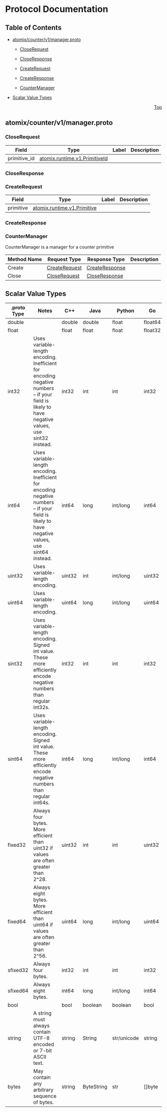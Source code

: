 # Protocol Documentation
<a name="top"></a>

## Table of Contents

- [atomix/counter/v1/manager.proto](#atomix_counter_v1_manager-proto)
    - [CloseRequest](#atomix-counter-v1-CloseRequest)
    - [CloseResponse](#atomix-counter-v1-CloseResponse)
    - [CreateRequest](#atomix-counter-v1-CreateRequest)
    - [CreateResponse](#atomix-counter-v1-CreateResponse)
  
    - [CounterManager](#atomix-counter-v1-CounterManager)
  
- [Scalar Value Types](#scalar-value-types)



<a name="atomix_counter_v1_manager-proto"></a>
<p align="right"><a href="#top">Top</a></p>

## atomix/counter/v1/manager.proto



<a name="atomix-counter-v1-CloseRequest"></a>

### CloseRequest



| Field | Type | Label | Description |
| ----- | ---- | ----- | ----------- |
| primitive_id | [atomix.runtime.v1.PrimitiveId](#atomix-runtime-v1-PrimitiveId) |  |  |






<a name="atomix-counter-v1-CloseResponse"></a>

### CloseResponse







<a name="atomix-counter-v1-CreateRequest"></a>

### CreateRequest



| Field | Type | Label | Description |
| ----- | ---- | ----- | ----------- |
| primitive | [atomix.runtime.v1.Primitive](#atomix-runtime-v1-Primitive) |  |  |






<a name="atomix-counter-v1-CreateResponse"></a>

### CreateResponse






 

 

 


<a name="atomix-counter-v1-CounterManager"></a>

### CounterManager
CounterManager is a manager for a counter primitive

| Method Name | Request Type | Response Type | Description |
| ----------- | ------------ | ------------- | ------------|
| Create | [CreateRequest](#atomix-counter-v1-CreateRequest) | [CreateResponse](#atomix-counter-v1-CreateResponse) |  |
| Close | [CloseRequest](#atomix-counter-v1-CloseRequest) | [CloseResponse](#atomix-counter-v1-CloseResponse) |  |

 



## Scalar Value Types

| .proto Type | Notes | C++ | Java | Python | Go | C# | PHP | Ruby |
| ----------- | ----- | --- | ---- | ------ | -- | -- | --- | ---- |
| <a name="double" /> double |  | double | double | float | float64 | double | float | Float |
| <a name="float" /> float |  | float | float | float | float32 | float | float | Float |
| <a name="int32" /> int32 | Uses variable-length encoding. Inefficient for encoding negative numbers – if your field is likely to have negative values, use sint32 instead. | int32 | int | int | int32 | int | integer | Bignum or Fixnum (as required) |
| <a name="int64" /> int64 | Uses variable-length encoding. Inefficient for encoding negative numbers – if your field is likely to have negative values, use sint64 instead. | int64 | long | int/long | int64 | long | integer/string | Bignum |
| <a name="uint32" /> uint32 | Uses variable-length encoding. | uint32 | int | int/long | uint32 | uint | integer | Bignum or Fixnum (as required) |
| <a name="uint64" /> uint64 | Uses variable-length encoding. | uint64 | long | int/long | uint64 | ulong | integer/string | Bignum or Fixnum (as required) |
| <a name="sint32" /> sint32 | Uses variable-length encoding. Signed int value. These more efficiently encode negative numbers than regular int32s. | int32 | int | int | int32 | int | integer | Bignum or Fixnum (as required) |
| <a name="sint64" /> sint64 | Uses variable-length encoding. Signed int value. These more efficiently encode negative numbers than regular int64s. | int64 | long | int/long | int64 | long | integer/string | Bignum |
| <a name="fixed32" /> fixed32 | Always four bytes. More efficient than uint32 if values are often greater than 2^28. | uint32 | int | int | uint32 | uint | integer | Bignum or Fixnum (as required) |
| <a name="fixed64" /> fixed64 | Always eight bytes. More efficient than uint64 if values are often greater than 2^56. | uint64 | long | int/long | uint64 | ulong | integer/string | Bignum |
| <a name="sfixed32" /> sfixed32 | Always four bytes. | int32 | int | int | int32 | int | integer | Bignum or Fixnum (as required) |
| <a name="sfixed64" /> sfixed64 | Always eight bytes. | int64 | long | int/long | int64 | long | integer/string | Bignum |
| <a name="bool" /> bool |  | bool | boolean | boolean | bool | bool | boolean | TrueClass/FalseClass |
| <a name="string" /> string | A string must always contain UTF-8 encoded or 7-bit ASCII text. | string | String | str/unicode | string | string | string | String (UTF-8) |
| <a name="bytes" /> bytes | May contain any arbitrary sequence of bytes. | string | ByteString | str | []byte | ByteString | string | String (ASCII-8BIT) |

